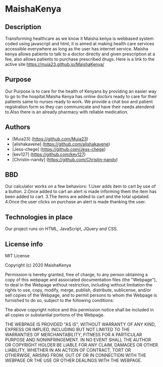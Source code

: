 # MaishaKenya

## Description
Transforming healthcare as we know it
Maisha kenya is webbased system coded using javascript and html, 
it is aimed at making health care services accessible everywhere as long as the user has internet service. Maisha kenya allows patients to talk to a doctor directly and given prescription at a fee,
also allows patients to purchase prescribed drugs.
Here is a link to the active site https://muia23.github.io/MaishaKenya/
## Purpose 
Our Purpose is to care for the health of Kenyans by providing an easier way to go to the hospital.Maisha Kenya has online doctors ready to care for their patients same to nurses ready to work. We provide a chat box and patient registration form so they can communicate and have their needs atendend to.Also there is an already pharmacy with reliable medication.

## Authors 
* [Muia23] (https://github.com/Muia23)
* [alishakavene] (https://github.com/alishakavene)
* [Jess-chege] (https://github.com/Jess-chege)
* [kev127] (https://github.com/kev127)
* [Christin-nandy] (https://github.com/Christin-nandy)
## BBD
Our calculator works on a few behaviors:
1.User adds item to cart by use of a button.
2.Once added to cart an alert is made informing them the item has been added to cart.
3.The items are added to cart and the total updated.
4.Once the user clicks on purchase an alert is made thanking the user.

## Technologies in place
Our project runs on HTML, JavaScript, JQuery and CSS.

## License info
MIT License

Copyright (c) 2020 MaishaKenya

Permission is hereby granted, free of charge, to any person obtaining a copy
of this webpage and associated documentation files (the "Webpage"), to deal
in the Webpage without restriction, including without limitation the rights
to use, copy, modify, merge, publish, distribute, sublicense, and/or sell
copies of the Webpage, and to permit persons to whom the Webpage is
furnished to do so, subject to the following conditions:

The above copyright notice and this permission notice shall be included in all
copies or substantial portions of the Webpage.

THE WEBPAGE IS PROVIDED "AS IS", WITHOUT WARRANTY OF ANY KIND, EXPRESS OR
IMPLIED, INCLUDING BUT NOT LIMITED TO THE WARRANTIES OF MERCHANTABILITY,
FITNESS FOR A PARTICULAR PURPOSE AND NONINFRINGEMENT. IN NO EVENT SHALL THE
AUTHOR OR COPYRIGHT HOLDER BE LIABLE FOR ANY CLAIM, DAMAGES OR OTHER
LIABILITY, WHETHER IN AN ACTION OF CONTRACT, TORT OR OTHERWISE, ARISING FROM,
OUT OF OR IN CONNECTION WITH THE WEBPAGE OR THE USE OR OTHER DEALINGS WITH THE
WEBPAGE.

